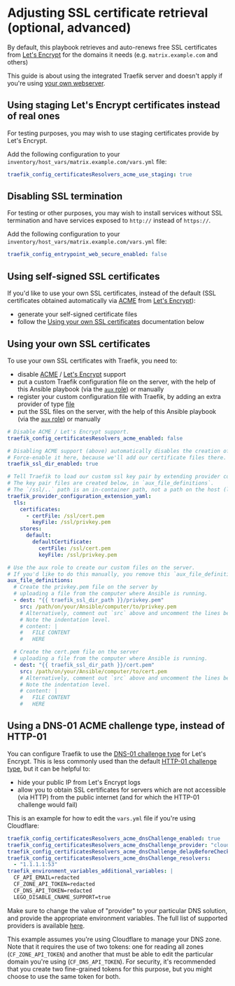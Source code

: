 <!--
SPDX-FileCopyrightText: 2018 MDAD Team and contributors

SPDX-License-Identifier: AGPL-3.0-or-later
-->

# Adjusting SSL certificate retrieval (optional, advanced)

By default, this playbook retrieves and auto-renews free SSL certificates from [Let's Encrypt](https://letsencrypt.org/) for the domains it needs (e.g. `matrix.example.com` and others)

This guide is about using the integrated Traefik server and doesn't apply if you're using [your own webserver](configuring-playbook-own-webserver.md).

## Using staging Let's Encrypt certificates instead of real ones

For testing purposes, you may wish to use staging certificates provide by Let's Encrypt.

Add the following configuration to your `inventory/host_vars/matrix.example.com/vars.yml` file:

```yaml
traefik_config_certificatesResolvers_acme_use_staging: true
```

## Disabling SSL termination

For testing or other purposes, you may wish to install services without SSL termination and have services exposed to `http://` instead of `https://`.

Add the following configuration to your `inventory/host_vars/matrix.example.com/vars.yml` file:

```yaml
traefik_config_entrypoint_web_secure_enabled: false
```

## Using self-signed SSL certificates

If you'd like to use your own SSL certificates, instead of the default (SSL certificates obtained automatically via [ACME](https://en.wikipedia.org/wiki/Automatic_Certificate_Management_Environment) from [Let's Encrypt](https://letsencrypt.org/)):

- generate your self-signed certificate files
- follow the [Using your own SSL certificates](#using-your-own-ssl-certificates) documentation below

## Using your own SSL certificates

To use your own SSL certificates with Traefik, you need to:

- disable [ACME](https://en.wikipedia.org/wiki/Automatic_Certificate_Management_Environment) / [Let's Encrypt](https://letsencrypt.org/) support
- put a custom Traefik configuration file on the server, with the help of this Ansible playbook (via the [`aux` role](https://github.com/mother-of-all-self-hosting/ansible-role-aux)) or manually
- register your custom configuration file with Traefik, by adding an extra provider of type [file](https://doc.traefik.io/traefik/providers/file/)
- put the SSL files on the server, with the help of this Ansible playbook (via the [`aux` role](https://github.com/mother-of-all-self-hosting/ansible-role-aux)) or manually

```yaml
# Disable ACME / Let's Encrypt support.
traefik_config_certificatesResolvers_acme_enabled: false

# Disabling ACME support (above) automatically disables the creation of the SSL directory.
# Force-enable it here, because we'll add our certificate files there.
traefik_ssl_dir_enabled: true

# Tell Traefik to load our custom ssl key pair by extending provider configuration.
# The key pair files are created below, in `aux_file_definitions`.
# The `/ssl/..` path is an in-container path, not a path on the host (like `/matrix/traefik/ssl`). Do not change it!
traefik_provider_configuration_extension_yaml:
  tls:
    certificates:
      - certFile: /ssl/cert.pem
        keyFile: /ssl/privkey.pem
    stores:
      default:
        defaultCertificate:
          certFile: /ssl/cert.pem
          keyFile: /ssl/privkey.pem

# Use the aux role to create our custom files on the server.
# If you'd like to do this manually, you remove this `aux_file_definitions` variable.
aux_file_definitions:
  # Create the privkey.pem file on the server by
  # uploading a file from the computer where Ansible is running.
  - dest: "{{ traefik_ssl_dir_path }}/privkey.pem"
    src: /path/on/your/Ansible/computer/to/privkey.pem
    # Alternatively, comment out `src` above and uncomment the lines below to provide the certificate content inline.
    # Note the indentation level.
    # content: |
    #   FILE CONTENT
    #   HERE

  # Create the cert.pem file on the server
  # uploading a file from the computer where Ansible is running.
  - dest: "{{ traefik_ssl_dir_path }}/cert.pem"
    src: /path/on/your/Ansible/computer/to/cert.pem
    # Alternatively, comment out `src` above and uncomment the lines below to provide the certificate content inline.
    # Note the indentation level.
    # content: |
    #   FILE CONTENT
    #   HERE
```

## Using a DNS-01 ACME challenge type, instead of HTTP-01

You can configure Traefik to use the [DNS-01 challenge type](https://letsencrypt.org/docs/challenge-types/#dns-01-challenge) for Let's Encrypt. This is less commonly used than the default [HTTP-01 challenge type](https://letsencrypt.org/docs/challenge-types/#http-01-challenge), but it can be helpful to:

- hide your public IP from Let's Encrypt logs
- allow you to obtain SSL certificates for servers which are not accessible (via HTTP) from the public internet (and for which the HTTP-01 challenge would fail)

This is an example for how to edit the `vars.yml` file if you're using Cloudflare:

```yaml
traefik_config_certificatesResolvers_acme_dnsChallenge_enabled: true
traefik_config_certificatesResolvers_acme_dnsChallenge_provider: "cloudflare"
traefik_config_certificatesResolvers_acme_dnsChallenge_delayBeforeCheck: 60
traefik_config_certificatesResolvers_acme_dnsChallenge_resolvers:
  - "1.1.1.1:53"
traefik_environment_variables_additional_variables: |
  CF_API_EMAIL=redacted
  CF_ZONE_API_TOKEN=redacted
  CF_DNS_API_TOKEN=redacted
  LEGO_DISABLE_CNAME_SUPPORT=true
```

Make sure to change the value of "provider" to your particular DNS solution, and provide the appropriate environment variables. The full list of supported providers is available [here](https://doc.traefik.io/traefik/https/acme/#providers).

This example assumes you're using Cloudflare to manage your DNS zone. Note that it requires the use of two tokens: one for reading all zones (`CF_ZONE_API_TOKEN`) and another that must be able to edit the particular domain you're using (`CF_DNS_API_TOKEN`). For security, it's recommended that you create two fine-grained tokens for this purpose, but you might choose to use the same token for both.

